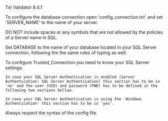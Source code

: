 Txt Validator 8.4.1

To configure the database connection open 'config_connection.txt' and set 'SERVER_NAME' to the name of your server.

DO NOT include spaces or any symbols that are not allowed by the policies of a Server name in SQL.

Set DATABASE to the name of your database located in your SQL Server connection, following the
the same rules of typing as well.

To configure Trusted_Connection you need to know your SQL Server settings.

    In case your SQL Server Authentication is enabled (Server Authentication: SQL Server Authentication) this section has to be in 'no' and the user (UID) and password (PWD) has to be defined in the following two sections bellow.

    In case your SQL Server Authentication is using the 'Windows Authentication' this section has to be in 'yes'.

Always respect the syntax of the config file.